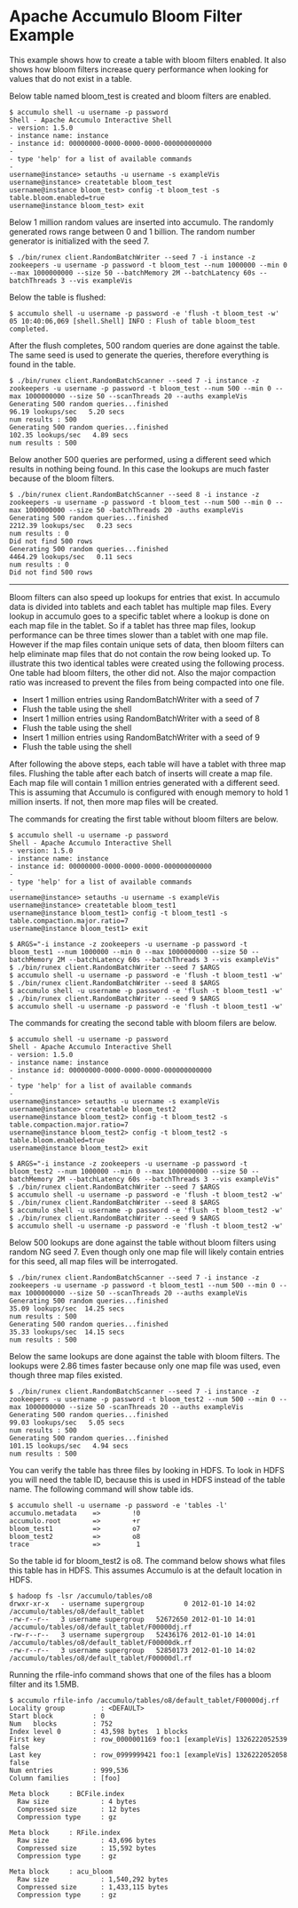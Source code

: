 <!--
Licensed to the Apache Software Foundation (ASF) under one or more
contributor license agreements.  See the NOTICE file distributed with
this work for additional information regarding copyright ownership.
The ASF licenses this file to You under the Apache License, Version 2.0
(the "License"); you may not use this file except in compliance with
the License.  You may obtain a copy of the License at

    http://www.apache.org/licenses/LICENSE-2.0

Unless required by applicable law or agreed to in writing, software
distributed under the License is distributed on an "AS IS" BASIS,
WITHOUT WARRANTIES OR CONDITIONS OF ANY KIND, either express or implied.
See the License for the specific language governing permissions and
limitations under the License.
-->
# Apache Accumulo Bloom Filter Example

This example shows how to create a table with bloom filters enabled.  It also
shows how bloom filters increase query performance when looking for values that
do not exist in a table.

Below table named bloom_test is created and bloom filters are enabled.

    $ accumulo shell -u username -p password
    Shell - Apache Accumulo Interactive Shell
    - version: 1.5.0
    - instance name: instance
    - instance id: 00000000-0000-0000-0000-000000000000
    -
    - type 'help' for a list of available commands
    -
    username@instance> setauths -u username -s exampleVis
    username@instance> createtable bloom_test
    username@instance bloom_test> config -t bloom_test -s table.bloom.enabled=true
    username@instance bloom_test> exit

Below 1 million random values are inserted into accumulo. The randomly
generated rows range between 0 and 1 billion. The random number generator is
initialized with the seed 7.

    $ ./bin/runex client.RandomBatchWriter --seed 7 -i instance -z zookeepers -u username -p password -t bloom_test --num 1000000 --min 0 --max 1000000000 --size 50 --batchMemory 2M --batchLatency 60s --batchThreads 3 --vis exampleVis

Below the table is flushed:

    $ accumulo shell -u username -p password -e 'flush -t bloom_test -w'
    05 10:40:06,069 [shell.Shell] INFO : Flush of table bloom_test completed.

After the flush completes, 500 random queries are done against the table. The
same seed is used to generate the queries, therefore everything is found in the
table.

    $ ./bin/runex client.RandomBatchScanner --seed 7 -i instance -z zookeepers -u username -p password -t bloom_test --num 500 --min 0 --max 1000000000 --size 50 --scanThreads 20 --auths exampleVis
    Generating 500 random queries...finished
    96.19 lookups/sec   5.20 secs
    num results : 500
    Generating 500 random queries...finished
    102.35 lookups/sec   4.89 secs
    num results : 500

Below another 500 queries are performed, using a different seed which results
in nothing being found. In this case the lookups are much faster because of
the bloom filters.

    $ ./bin/runex client.RandomBatchScanner --seed 8 -i instance -z zookeepers -u username -p password -t bloom_test --num 500 --min 0 --max 1000000000 --size 50 -batchThreads 20 -auths exampleVis
    Generating 500 random queries...finished
    2212.39 lookups/sec   0.23 secs
    num results : 0
    Did not find 500 rows
    Generating 500 random queries...finished
    4464.29 lookups/sec   0.11 secs
    num results : 0
    Did not find 500 rows

********************************************************************************

Bloom filters can also speed up lookups for entries that exist. In accumulo
data is divided into tablets and each tablet has multiple map files. Every
lookup in accumulo goes to a specific tablet where a lookup is done on each
map file in the tablet. So if a tablet has three map files, lookup performance
can be three times slower than a tablet with one map file. However if the map
files contain unique sets of data, then bloom filters can help eliminate map
files that do not contain the row being looked up. To illustrate this two
identical tables were created using the following process. One table had bloom
filters, the other did not. Also the major compaction ratio was increased to
prevent the files from being compacted into one file.

 * Insert 1 million entries using  RandomBatchWriter with a seed of 7
 * Flush the table using the shell
 * Insert 1 million entries using  RandomBatchWriter with a seed of 8
 * Flush the table using the shell
 * Insert 1 million entries using  RandomBatchWriter with a seed of 9
 * Flush the table using the shell

After following the above steps, each table will have a tablet with three map
files. Flushing the table after each batch of inserts will create a map file.
Each map file will contain 1 million entries generated with a different seed.
This is assuming that Accumulo is configured with enough memory to hold 1
million inserts. If not, then more map files will be created.

The commands for creating the first table without bloom filters are below.

    $ accumulo shell -u username -p password
    Shell - Apache Accumulo Interactive Shell
    - version: 1.5.0
    - instance name: instance
    - instance id: 00000000-0000-0000-0000-000000000000
    -
    - type 'help' for a list of available commands
    -
    username@instance> setauths -u username -s exampleVis
    username@instance> createtable bloom_test1
    username@instance bloom_test1> config -t bloom_test1 -s table.compaction.major.ratio=7
    username@instance bloom_test1> exit

    $ ARGS="-i instance -z zookeepers -u username -p password -t bloom_test1 --num 1000000 --min 0 --max 1000000000 --size 50 --batchMemory 2M --batchLatency 60s --batchThreads 3 --vis exampleVis"
    $ ./bin/runex client.RandomBatchWriter --seed 7 $ARGS
    $ accumulo shell -u username -p password -e 'flush -t bloom_test1 -w'
    $ ./bin/runex client.RandomBatchWriter --seed 8 $ARGS
    $ accumulo shell -u username -p password -e 'flush -t bloom_test1 -w'
    $ ./bin/runex client.RandomBatchWriter --seed 9 $ARGS
    $ accumulo shell -u username -p password -e 'flush -t bloom_test1 -w'

The commands for creating the second table with bloom filers are below.

    $ accumulo shell -u username -p password
    Shell - Apache Accumulo Interactive Shell
    - version: 1.5.0
    - instance name: instance
    - instance id: 00000000-0000-0000-0000-000000000000
    -
    - type 'help' for a list of available commands
    -
    username@instance> setauths -u username -s exampleVis
    username@instance> createtable bloom_test2
    username@instance bloom_test2> config -t bloom_test2 -s table.compaction.major.ratio=7
    username@instance bloom_test2> config -t bloom_test2 -s table.bloom.enabled=true
    username@instance bloom_test2> exit

    $ ARGS="-i instance -z zookeepers -u username -p password -t bloom_test2 --num 1000000 --min 0 --max 1000000000 --size 50 --batchMemory 2M --batchLatency 60s --batchThreads 3 --vis exampleVis"
    $ ./bin/runex client.RandomBatchWriter --seed 7 $ARGS
    $ accumulo shell -u username -p password -e 'flush -t bloom_test2 -w'
    $ ./bin/runex client.RandomBatchWriter --seed 8 $ARGS
    $ accumulo shell -u username -p password -e 'flush -t bloom_test2 -w'
    $ ./bin/runex client.RandomBatchWriter --seed 9 $ARGS
    $ accumulo shell -u username -p password -e 'flush -t bloom_test2 -w'

Below 500 lookups are done against the table without bloom filters using random
NG seed 7. Even though only one map file will likely contain entries for this
seed, all map files will be interrogated.

    $ ./bin/runex client.RandomBatchScanner --seed 7 -i instance -z zookeepers -u username -p password -t bloom_test1 --num 500 --min 0 --max 1000000000 --size 50 --scanThreads 20 --auths exampleVis
    Generating 500 random queries...finished
    35.09 lookups/sec  14.25 secs
    num results : 500
    Generating 500 random queries...finished
    35.33 lookups/sec  14.15 secs
    num results : 500

Below the same lookups are done against the table with bloom filters. The
lookups were 2.86 times faster because only one map file was used, even though three
map files existed.

    $ ./bin/runex client.RandomBatchScanner --seed 7 -i instance -z zookeepers -u username -p password -t bloom_test2 --num 500 --min 0 --max 1000000000 --size 50 -scanThreads 20 --auths exampleVis
    Generating 500 random queries...finished
    99.03 lookups/sec   5.05 secs
    num results : 500
    Generating 500 random queries...finished
    101.15 lookups/sec   4.94 secs
    num results : 500

You can verify the table has three files by looking in HDFS. To look in HDFS
you will need the table ID, because this is used in HDFS instead of the table
name. The following command will show table ids.

    $ accumulo shell -u username -p password -e 'tables -l'
    accumulo.metadata    =>        !0
    accumulo.root        =>        +r
    bloom_test1          =>        o7
    bloom_test2          =>        o8
    trace                =>         1

So the table id for bloom_test2 is o8. The command below shows what files this
table has in HDFS. This assumes Accumulo is at the default location in HDFS.

    $ hadoop fs -lsr /accumulo/tables/o8
    drwxr-xr-x   - username supergroup          0 2012-01-10 14:02 /accumulo/tables/o8/default_tablet
    -rw-r--r--   3 username supergroup   52672650 2012-01-10 14:01 /accumulo/tables/o8/default_tablet/F00000dj.rf
    -rw-r--r--   3 username supergroup   52436176 2012-01-10 14:01 /accumulo/tables/o8/default_tablet/F00000dk.rf
    -rw-r--r--   3 username supergroup   52850173 2012-01-10 14:02 /accumulo/tables/o8/default_tablet/F00000dl.rf

Running the rfile-info command shows that one of the files has a bloom filter
and its 1.5MB.

    $ accumulo rfile-info /accumulo/tables/o8/default_tablet/F00000dj.rf
    Locality group         : <DEFAULT>
	Start block          : 0
	Num   blocks         : 752
	Index level 0        : 43,598 bytes  1 blocks
	First key            : row_0000001169 foo:1 [exampleVis] 1326222052539 false
	Last key             : row_0999999421 foo:1 [exampleVis] 1326222052058 false
	Num entries          : 999,536
	Column families      : [foo]

    Meta block     : BCFile.index
      Raw size             : 4 bytes
      Compressed size      : 12 bytes
      Compression type     : gz

    Meta block     : RFile.index
      Raw size             : 43,696 bytes
      Compressed size      : 15,592 bytes
      Compression type     : gz

    Meta block     : acu_bloom
      Raw size             : 1,540,292 bytes
      Compressed size      : 1,433,115 bytes
      Compression type     : gz

